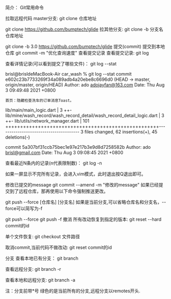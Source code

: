  简介： Git常用命令

拉取远程代码
master分支: git clone 仓库地址

git clone https://github.com/bumptech/glide
拉其他分支: git clone -b 分支名 仓库地址

git clone -b 3.0 https://github.com/bumptech/glide
提交(commit)
提交到本地仓库
git commit -m "优化查询速度"
查看提交记录
查看提交记录: git log

查看详情记录(可以看到提交了哪些文件)： git log --stat

brisl@brisldeMacBook-Air car_wash % git log --stat
commit e602c23b7733269f34a089adb4a20ebe8c6696d0 (HEAD -> master, origin/master, origin/HEAD)
Author: ado <adojayfan@163.com>
Date:   Thu Aug 3 09:49:48 2021 +0800

    首页：隐藏检查洗车的订单消息Toast。
 lib/main/main_logic.dart                                              |   3 ++-
 lib/mine/wash_record/wash_record_detail/wash_record_detail_logic.dart |   3 ++-
 lib/utils/network_manager.dart                                        | 101 ++++++++++++++++++++++++++++++++++++++++++++++++++++---------------------------------------
 3 files changed, 62 insertions(+), 45 deletions(-)

commit 5a307bf31ccb75bec1e97e217b3e9d8d7258582b
Author: ado <brisl@gmail.com>
Date:   Thu Aug 3 09:08:45 2021 +0800

查看最近N条内的记录(n代表限制数)： git log -n

如果一屏显示不完所有记录，会进入vim模式，此时退出按Q退出即可。

修改已提交的message
git commit --amend -m "修改的message"
如果已经提交到了远程仓库，那再使用以下命令强制推送更改。

git push --force [仓库名] [分支名]
如果是当前分支,可以省略仓库名和分支名，--force可以简写为-f

git push --force
git push -f
撤消
所有改动恢复到指定的版本: git reset --hard commit的id

单个文件恢复: git checkout 文件路径

取消commit,当前代码不做改动: git reset commit的id

分支
查看本地已有分支： git branch

查看远程分支: git branch -r

查看本地和远程分支: git branch -a

注：分支前带*号 绿色的是当前所有的分支,远程分支以remotes开头.
